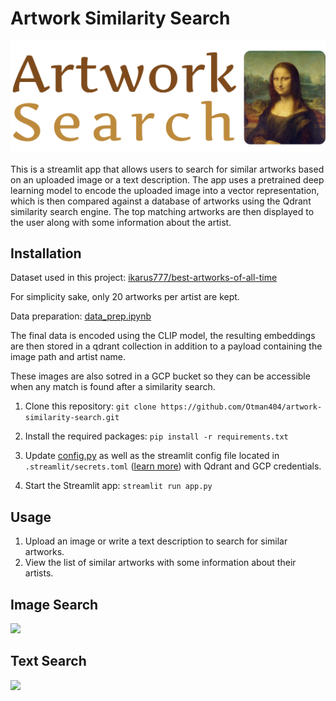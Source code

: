 # Artwork Similarity Search

![](images/header.png)

This is a streamlit app that allows users to search for similar artworks based on an uploaded image or a text description. The app uses a pretrained deep learning model to encode the uploaded image into a vector representation, which is then compared against a database of artworks using the Qdrant similarity search engine. The top matching artworks are then displayed to the user along with some information about the artist.

## Installation

Dataset used in this project: [ikarus777/best-artworks-of-all-time](https://www.kaggle.com/datasets/ikarus777/best-artworks-of-all-time)

For simplicity sake, only 20 artworks per artist are kept.

Data preparation: [data_prep.ipynb](data/data_prep.ipynb)

The final data is encoded using the CLIP model, the resulting embeddings are then stored in a qdrant collection in addition to a payload containing the image path and artist name.

These images are also sotred in a GCP bucket so they can be accessible when any match is found after a similarity search.

1. Clone this repository: `git clone https://github.com/Otman404/artwork-similarity-search.git`
2. Install the required packages: `pip install -r requirements.txt`
3. Update [config.py](config.py) as well as the streamlit config file located in `.streamlit/secrets.toml` ([learn more](https://docs.streamlit.io/streamlit-community-cloud/get-started/deploy-an-app/connect-to-data-sources/secrets-management)) with Qdrant and GCP credentials.

4. Start the Streamlit app: `streamlit run app.py`

## Usage

1. Upload an image or write a text description to search for similar artworks.
2. View the list of similar artworks with some information about their artists.

## Image Search
![](screenshots/image_search.gif)

## Text Search
![](screenshots/text_search.gif)